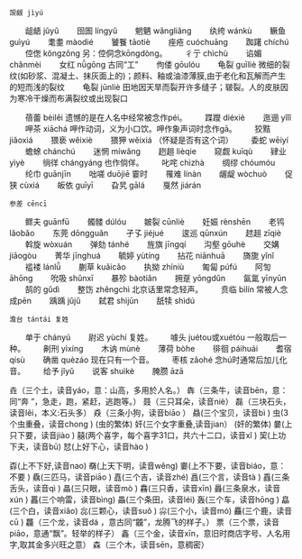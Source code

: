     觊觎 jìyú
　　龃龉 jǔyǔ
　　囹圄 língyǔ
　　魍魉 wǎngliǎng
　　纨绔 wánkù
　　鳜鱼 guìyú
　　耄耋 màodié
　　饕餮 tāotiè
　　痤疮 cuóchuāng
　　踟躇 chíchú
　　倥偬 kǒnɡzǒnɡ 另：倥侗念kōngdòng。
　　彳亍 chìchù
　　谄媚 chǎnmèi
　　女红 nǚgōng 古同“工”
　　佝偻 gōulóu
　　龟裂 guīliè 微细的裂纹(如砂浆、混凝土、抹灰面上的)；颜料、釉或油漆薄膜,由于老化和瓦解而产生的短而浅的裂纹
　　龟裂 jūnliè 田地因天旱而裂开许多缝子；皲裂。人的皮肤因为寒冷干燥而布满裂纹或出现裂口


　　蓓蕾 bèilěi 遗憾的是在人名中经常被念作péi。
　　蹀躞 diéxiè
　　迤逦 yǐlǐ
　　呷茶 xiāchá 呷作动词，义为小口饮。呷作象声词时念作gā。
　　狡黠 jiǎoxiá
　　猥亵 wěixiè
　　猥狎 wěixiá （怀疑是否有这个词）
　　委蛇 wēiyí
　　蟾蜍 chánchú
　　迷惘 míwǎnɡ
　　趔趄 lièqie
　　窥觑 kuīqù
　　肄业 yìyè
　　徜徉 chánɡyánɡ 也作倘佯。
　　叱咤 chìzhà
　　绸缪 chóumóu
　　纶巾 guānjīn
　　咄嗟 duōjiē 霎时
　　罹难 línàn
　　龌龊 wòchuò
　　促狭 cùxiá
　　皈依 guīyī
　　旮旯 gālá
　　戛然 jiárán 

    参差 cēncī
　　鳏夫 guānfū
　　髑髅 dúlóu
　　皴裂 cūnliè
　　妊娠 rènshēn
　　老鸨 lǎobǎo
　　东莞 dōngguǎn
　　孑孓 jiéjué
　　逡巡 qūnxún
　　趑趄 zīqiè
　　斡旋 wòxuán
　　弹劾 tánhé
　　旌旗 jīngqí
　　沟壑 gōuhè
　　交媾 jiāogòu
　　菁华 jīnghuá
　　毓婷 yùtíng
　　拈花 niānhuā
　　旖旎 yǐnǐ
　　褴褛 lánlǚ
　　蒯草 kuǎicǎo
　　执拗 zhíniù
　　匍匐 púfú
　　阿訇 āhōng
　　吮吸 shǔnxī
　　暴殄 bàotiǎn
　　拥趸 yōngdǔn
　　氤氲 yīnyūn
　　鹄的 gǔdì
　　整饬 zhěngchì 北京话里常念轻声。
　　贲临 bìlín 常被人念成pēn
　　踽踽 jǔjǔ
　　弑君 shìjūn
　　舐犊 shìdú 
    

    澹台 tántái 复姓
　　单于 chányú
　　尉迟 yùchí 复姓。
　　噱头 juétou或xuétóu 一般取后一种。
　　劓刑 yìxíng
　　木讷 mùnè
　　薄荷 bòhe
　　徘徊 páihuái
　　耆宿 qísù
　　确凿 quèzáo 现在只有一个音。
　　枣核 zǎohé 念hú时通常后加儿化音。
　　给予 jǐyǔ
　　说客 shuìkè
　　腌臜 āzā 


 

垚（三个土，读音yáo，意：山高，多用於人名。） 
犇（三条牛，读音bēn，意：同“奔 ”，急走，跑，紧赶，逃跑等。） 
聂（三只耳朵，读音niè）
磊（三块石头，读音lěi，本义:石头多）
猋（三条小狗，读音biāo ）
贔(三个宝贝，读音bì )
虫(3个虫重叠，读音chong ) (虫的繁体)
奸(三个女字重叠,读音jian） (奸的繁体)
嘦(上只下要，读音jiào )
囍(两个喜字，每个喜字31口，共六十二口，读音xǐ )
巭(上功下夫，读音bū)
恏(上好下心，读音hào )

孬(上不下好,读音nao)
奣(上天下明，读音wěng)
嫑(上不下要，读音biáo，意：不要 )
驫(三匹马，读音piāo )
嚞(三个吉，读音zhé)
譶(三个言，读音tà )
舙(三条舌头，读音qì )
瞐(三只眼，读音mò )
馫(三只香，读音xīn)
灥(三条泉水，读音xún )
靐(三个响雷，读音bìng)
畾(三个条田，读音léi)
轰(三个车，读音hōng )
皛(三个白，读音xiǎo)
惢(三颗心，读音suǒ )
尛(三个小，读音mó)
麤(三个鹿，读音cū )
龘（三个龙，读音dá ，意古同“龖”，龙腾飞的样子。）
票（三个票，读音piāo，意通“飘”。轻举的样子）
鑫（三个金，读音xīn，意旧时商店字号、人名用字,取其金多兴旺之意）
森（三个木，读音sēn，意稠密）
